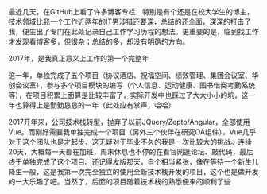 最近几天，在GitHub上看了许多博客专栏，特别是有个还是在校大学生的博主，技术领域比我一个工作近两年的IT男涉猎还要深，总结的还全面，深深的打击了我，便生出了专门在此处记录自己工作学习历程的想法。更重要的是，临到找工作才发现看博客多，但很杂；总结的多，却没有明确的方向。

2017年，是我真正意义上工作的第一个完整年

这一年，单独完成了五个项目（协议酒店、祝福空间、绩效管理、集团会议室、华创会议室），参与多个项目模块的编写（个人信息、运动健康、图书借阅考勤系统等），在项目积累上面算是比较丰富了，实际开发中也踩过了大大小小的坑，这一年也算得上是勤勤恳恳的一年（此处应有掌声，哈哈）

2017开年来，公司技术栈转型，抛弃了以前JQuery/Zepto/Angular，全部使用Vue。而刚好需要我单独完成一个项目（另外三个伙伴在研究OA组件），Vue几乎对于这个团队也是才起步，这无疑对于毕业不久的我是一次比较大的挑战。连续20天，大概每一天都在加班，周末休息也不停的在看官网逛论坛、敲代码，最后终于单独完成了这个项目。还记得发版那天，自个相当紧张，像在等待一个新生儿降生一般，这是我第一次完全独立的使用全新技术栈开发的项目，这个也是做开发的一大乐趣了吧。当然了，后面的项目随着技术栈的熟悉便来的顺利了些


